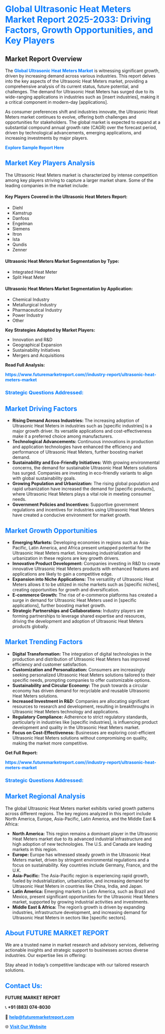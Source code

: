 <h1 style="color: #007BFF;">Global Ultrasonic Heat Meters Market Report 2025-2033: Driving Factors, Growth Opportunities, and Key Players</h1>

<section id="overview">
<h2>Market Report Overview</h2>
<p>The <a href="https://www.futuremarketreport.com//industry-report/ultrasonic-heat-meters-market" style="color: #007BFF; text-decoration: none;"><strong>Global Ultrasonic Heat Meters Market</strong></a> is witnessing significant growth, driven by increasing demand across various industries. This report delves into the key aspects of the Ultrasonic Heat Meters market, providing a comprehensive analysis of its current status, future potential, and challenges. The demand for Ultrasonic Heat Meters has surged due to its wide-ranging applications in industries such as [insert industries], making it a critical component in modern-day [applications].</p>
<p>As consumer preferences shift and industries innovate, the Ultrasonic Heat Meters market continues to evolve, offering both challenges and opportunities for stakeholders. The global market is expected to expand at a substantial compound annual growth rate (CAGR) over the forecast period, driven by technological advancements, emerging applications, and increasing investments by major players.</p>
</section>

<section id="overview">
<p><a href="https://www.futuremarketreport.com//request-sample/reportId=92093" style="color: #007BFF; text-decoration: none;"><strong>Explore Sample Report Here</strong></a></p>
</section>

<section id="key-players">
<h2 style="color: #007BFF;">Market Key Players Analysis</h2>
<p>The Ultrasonic Heat Meters market is characterized by intense competition among key players striving to capture a larger market share. Some of the leading companies in the market include:</p>
<h4>Key Players Covered in the Ultrasonic Heat Meters Report:</h4>
<ul><li>Diehl</li><li>Kamstrup</li><li>Danfoss</li><li>Engelman</li><li>Siemens</li><li>Itron</li><li>Ista</li><li>Qundis</li><li>Zenner</li></ul>
<h4>Ultrasonic Heat Meters Market Segmentation by Type:</h4>
<ul><li>Integrated Heat Meter</li><li>Split Heat Meter</li></ul>

<h4>Ultrasonic Heat Meters Market Segmentation by Application:</h4>
<ul><li>Chemical Industry</li><li>Metallurgical Industry</li><li>Pharmaceutical Industry</li><li>Power Industry</li><li>Other</li></ul>
<p><strong>Key Strategies Adopted by Market Players:</strong></p>
<ul>
<li>Innovation and R&D</li>
<li>Geographical Expansion</li>
<li>Sustainability Initiatives</li>
<li>Mergers and Acquisitions</li>
</ul>
</section>

<section>
<p><strong>Read Full Analysis: </strong></p><a href="https://www.futuremarketreport.com//industry-report/ultrasonic-heat-meters-market" style="color: #007BFF; text-decoration: none;"><strong>https://www.futuremarketreport.com//industry-report/ultrasonic-heat-meters-market</strong></a>
<h3 style="color: #007BFF;">Strategic Questions Addressed:</h3>
</section>

<section id="driving-factors">
<h2 style="color: #007BFF;">Market Driving Factors</h2>
<ul>
<li><strong>Rising Demand Across Industries:</strong> The increasing adoption of Ultrasonic Heat Meters in industries such as [specific industries] is a major growth driver. Its versatile applications and cost-effectiveness make it a preferred choice among manufacturers.</li>
<li><strong>Technological Advancements:</strong> Continuous innovations in production and application technologies have enhanced the efficiency and performance of Ultrasonic Heat Meters, further boosting market demand.</li>
<li><strong>Sustainability and Eco-Friendly Initiatives:</strong> With growing environmental concerns, the demand for sustainable Ultrasonic Heat Meters solutions has surged. Companies are investing in eco-friendly variants to align with global sustainability goals.</li>
<li><strong>Growing Population and Urbanization:</strong> The rising global population and rapid urbanization have increased the demand for [specific products], where Ultrasonic Heat Meters plays a vital role in meeting consumer needs.</li>
<li><strong>Government Policies and Incentives:</strong> Supportive government regulations and incentives for industries using Ultrasonic Heat Meters have created a conducive environment for market growth.</li>
</ul>
</section>

<section id="growth-opportunities">
<h2 style="color: #007BFF;">Market Growth Opportunities</h2>
<ul>
<li><strong>Emerging Markets:</strong> Developing economies in regions such as Asia-Pacific, Latin America, and Africa present untapped potential for the Ultrasonic Heat Meters market. Increasing industrialization and urbanization in these regions are key growth drivers.</li>
<li><strong>Innovative Product Development:</strong> Companies investing in R&D to create innovative Ultrasonic Heat Meters products with enhanced features and applications are likely to gain a competitive edge.</li>
<li><strong>Expansion into Niche Applications:</strong> The versatility of Ultrasonic Heat Meters allows it to be utilized in niche markets such as [specific niches], creating opportunities for growth and diversification.</li>
<li><strong>E-commerce Growth:</strong> The rise of e-commerce platforms has created a surge in demand for Ultrasonic Heat Meters used in [specific applications], further boosting market growth.</li>
<li><strong>Strategic Partnerships and Collaborations:</strong> Industry players are forming partnerships to leverage shared expertise and resources, driving the development and adoption of Ultrasonic Heat Meters products globally.</li>
</ul>
</section>

<section id="trending-factors">
<h2 style="color: #007BFF;">Market Trending Factors</h2>
<ul>
<li><strong>Digital Transformation:</strong> The integration of digital technologies in the production and distribution of Ultrasonic Heat Meters has improved efficiency and customer satisfaction.</li>
<li><strong>Customization and Personalization:</strong> Consumers are increasingly seeking personalized Ultrasonic Heat Meters solutions tailored to their specific needs, prompting companies to offer customizable options.</li>
<li><strong>Sustainability and Circular Economy:</strong> The push towards a circular economy has driven demand for recyclable and reusable Ultrasonic Heat Meters solutions.</li>
<li><strong>Increased Investment in R&D:</strong> Companies are allocating significant resources to research and development, resulting in breakthroughs in Ultrasonic Heat Meters technology and applications.</li>
<li><strong>Regulatory Compliance:</strong> Adherence to strict regulatory standards, particularly in industries like [specific industries], is influencing product development and quality in the Ultrasonic Heat Meters market.</li>
<li><strong>Focus on Cost-Effectiveness:</strong> Businesses are exploring cost-efficient Ultrasonic Heat Meters solutions without compromising on quality, making the market more competitive.</li>
</ul>
</section>

<section>
<p><strong>Get Full Report: </strong></p><a href="https://www.futuremarketreport.com//industry-report/ultrasonic-heat-meters-market" style="color: #007BFF; text-decoration: none;"><strong>https://www.futuremarketreport.com//industry-report/ultrasonic-heat-meters-market</strong></a>
<h3 style="color: #007BFF;">Strategic Questions Addressed:</h3>
</section>


<section id="regional-analysis">
<h2 style="color: #007BFF;">Market Regional Analysis</h2>
<p>The global Ultrasonic Heat Meters market exhibits varied growth patterns across different regions. The key regions analyzed in this report include North America, Europe, Asia-Pacific, Latin America, and the Middle East & Africa:</p>
<ul>
<li><strong>North America:</strong> This region remains a dominant player in the Ultrasonic Heat Meters market due to its advanced industrial infrastructure and high adoption of new technologies. The U.S. and Canada are leading markets in this region.</li>
<li><strong>Europe:</strong> Europe has witnessed steady growth in the Ultrasonic Heat Meters market, driven by stringent environmental regulations and a focus on sustainability. Key countries include Germany, France, and the U.K.</li>
<li><strong>Asia-Pacific:</strong> The Asia-Pacific region is experiencing rapid growth, fueled by industrialization, urbanization, and increasing demand for Ultrasonic Heat Meters in countries like China, India, and Japan.</li>
<li><strong>Latin America:</strong> Emerging markets in Latin America, such as Brazil and Mexico, present significant opportunities for the Ultrasonic Heat Meters market, supported by growing industrial activities and investments.</li>
<li><strong>Middle East & Africa:</strong> The region’s growth is driven by expanding industries, infrastructure development, and increasing demand for Ultrasonic Heat Meters in sectors like [specific sectors].</li>
</ul>
</section>

<footer>
<h2 style="color: #007BFF;">About FUTURE MARKET REPORT</h2>
<p>We are a trusted name in market research and advisory services, delivering actionable insights and strategic support to businesses across diverse industries. Our expertise lies in offering:</p>

<p>Stay ahead in today’s competitive landscape with our tailored research solutions.</p>

<h2 style="color: #007BFF;">Contact Us:</h2>
<p><strong>FUTURE MARKET REPORT</strong></p>
<p>📞 <strong>+91 (883) 074-8030</strong></p>
<p>📧 <strong><a href="mailto:help@futuremarketreport.com" style="color: #007BFF;">help@futuremarketreport.com</a></strong></p>
<p>🌐 <strong><a href="https://www.futuremarketreport.com/" style="color: #007BFF;">Visit Our Website</a></strong></p>
</footer>